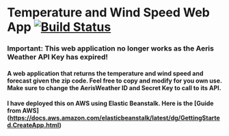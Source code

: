# Temperature and Wind Speed Web App [![Build Status](https://travis-ci.com/wentao-yang/Temperature-and-Wind-Speed-Web-Application.svg?branch=master)](https://travis-ci.com/wentao-yang/Temperature-and-Wind-Speed-Web-Application)
### Important: This web application no longer works as the Aeris Weather API Key has expired!
#### A web application that returns the temperature and wind speed and forecast given the zip code. Feel free to copy and modify for you own use. Make sure to change the AerisWeather ID and Secret Key to call to its API.
#### I have deployed this on AWS using Elastic Beanstalk. Here is the [Guide from AWS] (https://docs.aws.amazon.com/elasticbeanstalk/latest/dg/GettingStarted.CreateApp.html)

